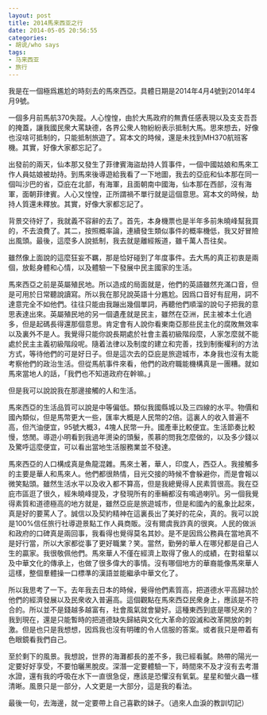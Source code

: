 ```yaml
---
layout: post
title: 2014馬来西亚之行 
date: 2014-05-05 20:56:55
categories:
- 胡说/who says
tags:
- 马来西亚
- 旅行
---
```


我是在一個極爲尷尬的時刻去的馬來西亞。具體日期是2014年4月4號到2014年4月9號。

一個多月前馬航370失蹤。人心惶惶，由於大馬政府的無責任感表現以及支支吾吾的掩蓋，讓我國民衆大罵缺德，各界公衆人物紛紛表示抵制大馬。思來想去，好像也沒啥可抵制的，只能抵制旅遊了。寫本文的時候，還是未找到MH370航班客機。其實，好像大家都忘記了。

出發前的兩天，仙本那又發生了菲律賓海盜劫持人質事件，一個中國姑娘和馬來工作人員姑娘被劫持。到馬來後導遊給我看了一下地圖，我去的亞庇和仙本那在同一個叫沙巴的省，亞庇在北部，有海軍，且面朝南中國海，仙本那在西部，沒有海軍，面朝菲律賓。人心又惶惶，正所謂禍不單行就是這個意思。寫本文的時候，劫持人質還未釋放。其實，好像大家都忘記了。

背景交待好了，我就義不容辭的去了。首先，本身機票也是半年多前朱曉峰幫我買的，不去浪費了。其二，按照概率論，連續發生類似事件的概率機低，我又好冒險出風頭。最後，這麼多人說抵制，我去就是離經叛道，雖千萬人吾往矣。

雖然像上面說的這麼狂妄不羈，那是恰好碰到了年度事件。去大馬的真正初衷是兩個，放鬆身體和心情，以及體驗一下發展中民主國家的生活。

馬來西亞之前是英屬殖民地。所以造成的局面就是，他們的英語雖然充滿口音，但是可用於日常聽說讀寫。所以我在那兒說英語十分尷尬。因爲口音好有屁用，詞不達意完全不如他們。往往只能由我蹦出幾個單詞，再聽他們順溜的說句子把我的意思表達出來。英屬殖民地的另一個遺產就是民主，雖然在亞洲，民主被本土化過多，但是起碼長得還那個意思。肯定會有人說你看東南亞那些民主化的腐敗無效率以及裏外不是人。我覺得只能你說長期處於社會主義初級階段麼，人家怎麼就不能處於民主主義初級階段呢。隨着法律以及制度的建立和完善，找到制衡權利的方法方式，等待他們的可是好日子。但是這次去的亞庇是旅遊城市，本身我也沒有太能考察他們的政治生活。但從馬航事件來看，他們的政府職能機構真是一團糟。就如馬來當地人的話，「我們也不知道政府在幹嘛。」

但是我可以說說我在那邊接觸的人和生活。

馬來西亞的生活品質可以說是中等偏低。類似我國縣城以及三四線的水平。物價和國內類似，但是馬幣更大一些，匯率大概是人民幣的2倍。這裏人的收入普遍不高，但汽油便宜，95號大概3，4塊人民幣一升。國產車比較便宜。生活節奏比較慢，悠閒。導遊小明看到我過年燙染的頭髮，羨慕的問我怎麼做的，以及多少錢以及驚呼這麼便宜，可以看出當地生活服務業並不發達。

馬來西亞的人口構成真是魚龍混雜。馬來土著，華人，印度人，西亞人。我接觸多的主要是華人和馬來人。他們都很熱情，目光交接的時候不會躲避你，而是會報以微笑點頭。雖然生活水平以及收入都不算高，但是我總覺得人民素質很高。我在亞庇市區逛了很久，經朱曉峰提及，才發現所有的車輛都沒有鳴過喇叭。另一個我覺得素質和道德極高的地方就是，雖然亞庇是旅遊城市，但是和國內的亂象比起來，真是好的要罵人了。誠信以及契約精神在這裏長出了美好的花朵，真的。我可以說是100%信任旅行社導遊景點工作人員商販。沒有爾虞我詐真的很爽。人民的做派和政府的口碑真是兩回事，我看得也覺得莫名其妙。是不是因爲公務員在當地真不是好行當，所以大家都從事了更好職業？笑。當然，勤勞的華人在哪兒都是自己人生的贏家。我很敬佩他們。馬來華人不僅在經濟上取得了傲人的成績，在對祖輩以及中華文化的傳承上，也做了很多偉大的事情。沒有哪個地方的華裔能像馬來華人這樣，整個羣體操一口標準的漢語並能繼承中華文化了。

所以我思考了一下。去年我去日本的時候，覺得他們素質高，把道德水平高歸功於他們的經濟發展以及民衆收入普遍高。這個觀點在馬來西亞民衆身上，應該是不符合的。所以並不是錢越多越富有，社會風氣就會變好。這種東西到底是哪兒來的？我到現在，還是只能暫時的把道德缺失歸結與文化大革命的毀滅和改革開放的刺激。但是也只是我想想，因爲我也沒有明確的令人信服的答案。或者我只是帶着有色眼鏡看我們自己。

至於剩下的風景。我想說，世界的海灘都長的差不多，我已經看膩。熱帶的陽光一定要好好享受，不要怕曬黑脫皮。深潛一定要體驗一下，時間來不及才沒有去考潛水證，還有我的呼吸在水下一直很急促，應該是恐懼沒有氧氣。星星和螢火蟲一樣清晰。風景只是一部分，人文更是一大部分，這是我的看法。

最後一句，去海邊，就一定要帶上自己喜歡的妹子。（過來人血淚的教訓切記）
